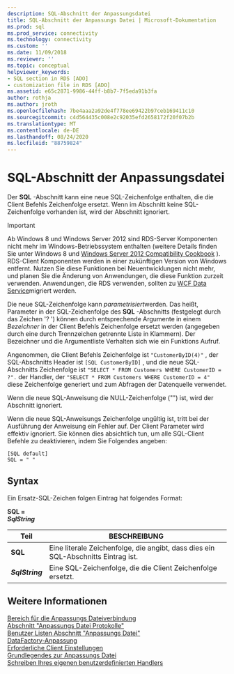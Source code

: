 ```yaml
---
description: SQL-Abschnitt der Anpassungsdatei
title: SQL-Abschnitt der Anpassungs Datei | Microsoft-Dokumentation
ms.prod: sql
ms.prod_service: connectivity
ms.technology: connectivity
ms.custom: ''
ms.date: 11/09/2018
ms.reviewer: ''
ms.topic: conceptual
helpviewer_keywords:
- SQL section in RDS [ADO]
- customization file in RDS [ADO]
ms.assetid: e65c2871-9986-44ff-b8b7-7f5eda91b3fa
author: rothja
ms.author: jroth
ms.openlocfilehash: 7be4aaa2a92de4f778ee69422b97ceb169411c10
ms.sourcegitcommit: c4d564435c008e2c92035efd2658172f20f07b2b
ms.translationtype: MT
ms.contentlocale: de-DE
ms.lasthandoff: 08/24/2020
ms.locfileid: "88759824"
---
```

# <a name="customization-file-sql-section"></a>SQL-Abschnitt der Anpassungsdatei
Der **SQL** -Abschnitt kann eine neue SQL-Zeichenfolge enthalten, die die Client Befehls Zeichenfolge ersetzt. Wenn im Abschnitt keine SQL-Zeichenfolge vorhanden ist, wird der Abschnitt ignoriert.  
  
> [!IMPORTANT]
>  Ab Windows 8 und Windows Server 2012 sind RDS-Server Komponenten nicht mehr im Windows-Betriebssystem enthalten (weitere Details finden Sie unter Windows 8 und [Windows Server 2012 Compatibility Cookbook](https://www.microsoft.com/download/details.aspx?id=27416) ). RDS-Client Komponenten werden in einer zukünftigen Version von Windows entfernt. Nutzen Sie diese Funktionen bei Neuentwicklungen nicht mehr, und planen Sie die Änderung von Anwendungen, die diese Funktion zurzeit verwenden. Anwendungen, die RDS verwenden, sollten zu [WCF Data Service](https://go.microsoft.com/fwlink/?LinkId=199565)migriert werden.  
  
 Die neue SQL-Zeichenfolge kann *parametrisiert*werden. Das heißt, Parameter in der SQL-Zeichenfolge des **SQL** -Abschnitts (festgelegt durch das Zeichen '? ') können durch entsprechende Argumente in einem *Bezeichner* in der Client Befehls Zeichenfolge ersetzt werden (angegeben durch eine durch Trennzeichen getrennte Liste in Klammern). Der Bezeichner und die Argumentliste Verhalten sich wie ein Funktions Aufruf.  
  
 Angenommen, die Client Befehls Zeichenfolge ist `"CustomerByID(4)"` , der SQL-Abschnitts Header ist `[SQL CustomerByID]` , und die neue SQL-Abschnitts Zeichenfolge ist `"SELECT * FROM Customers WHERE CustomerID = ?".` der Handler, der `"SELECT * FROM Customers WHERE CustomerID = 4"` diese Zeichenfolge generiert und zum Abfragen der Datenquelle verwendet.  
  
 Wenn die neue SQL-Anweisung die NULL-Zeichenfolge ("") ist, wird der Abschnitt ignoriert.  
  
 Wenn die neue SQL-Anweisungs Zeichenfolge ungültig ist, tritt bei der Ausführung der Anweisung ein Fehler auf. Der Client Parameter wird effektiv ignoriert. Sie können dies absichtlich tun, um alle SQL-Client Befehle zu deaktivieren, indem Sie Folgendes angeben:  
  
```console
[SQL default]   
SQL = " "  
```  
  
## <a name="syntax"></a>Syntax  
 Ein Ersatz-SQL-Zeichen folgen Eintrag hat folgendes Format:  
  
 **SQL =**   
 ***SqlString***  
  
|Teil|BESCHREIBUNG|  
|----------|-----------------|  
|**SQL**|Eine literale Zeichenfolge, die angibt, dass dies ein SQL-Abschnitts Eintrag ist.|  
|***SqlString***|Eine SQL-Zeichenfolge, die die Client Zeichenfolge ersetzt.|  
  
## <a name="see-also"></a>Weitere Informationen  
 [Bereich für die Anpassungs Dateiverbindung](./customization-file-connect-section.md)   
 [Abschnitt "Anpassungs Datei Protokolle"](./customization-file-logs-section.md)   
 [Benutzer Listen Abschnitt "Anpassungs Datei"](./customization-file-userlist-section.md)   
 [DataFactory-Anpassung](./datafactory-customization.md)   
 [Erforderliche Client Einstellungen](./required-client-settings.md)   
 [Grundlegendes zur Anpassungs Datei](./understanding-the-customization-file.md)   
 [Schreiben Ihres eigenen benutzerdefinierten Handlers](./writing-your-own-customized-handler.md)